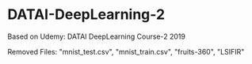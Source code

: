 # DATAI-DeepLearning-2
 Based on Udemy: DATAI DeepLearning Course-2 2019

Removed Files: "mnist_test.csv", "mnist_train.csv", "fruits-360", "LSIFIR"
